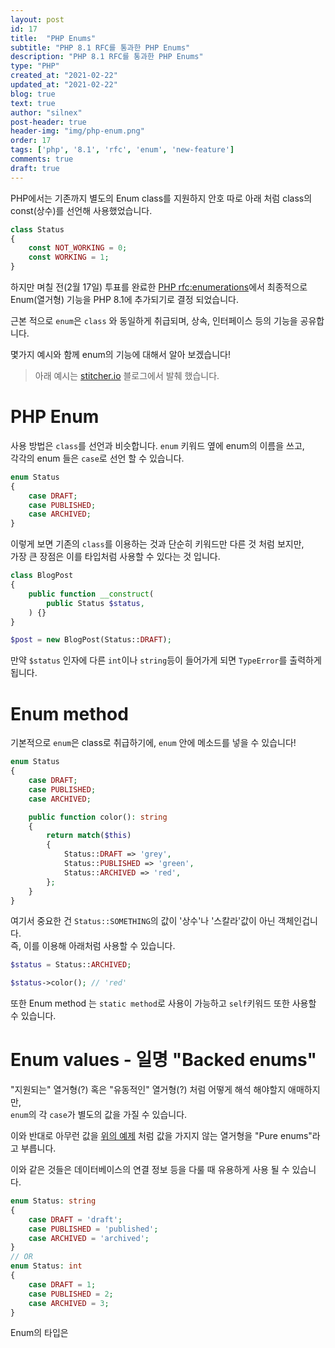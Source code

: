 ```yaml
---
layout: post
id: 17
title:  "PHP Enums"
subtitle: "PHP 8.1 RFC를 통과한 PHP Enums"
description: "PHP 8.1 RFC를 통과한 PHP Enums"
type: "PHP"
created_at: "2021-02-22"
updated_at: "2021-02-22"
blog: true
text: true
author: "silnex"
post-header: true
header-img: "img/php-enum.png"
order: 17
tags: ['php', '8.1', 'rfc', 'enum', 'new-feature']
comments: true
draft: true
---
```


PHP에서는 기존까지 별도의 Enum class를 지원하지 안호 따로 아래 처럼 class의 const(상수)를 선언해 사용했었습니다.

```php
class Status
{
    const NOT_WORKING = 0;
    const WORKING = 1;
}
```

하지만 며칠 전(2월 17일) 투표를 완료한 [PHP rfc:enumerations](https://wiki.php.net/rfc/enumerations)에서 최종적으로  
Enum(열거형) 기능을 PHP 8.1에 추가되기로 결정 되었습니다.

근본 적으로 `enum`은 `class` 와 동일하게 취급되며, 상속, 인터페이스 등의 기능을 공유합니다.

몇가지 예시와 함께 enum의 기능에 대해서 알아 보겠습니다!

> 아래 예시는 [stitcher.io](https://stitcher.io/blog/php-enums) 블로그에서 발췌 했습니다.

# PHP Enum

사용 방법은 `class`를 선언과 비슷합니다. `enum` 키워드 옆에 enum의 이름을 쓰고,  
각각의 enum 들은 `case`로 선언 할 수 있습니다.

```php
enum Status
{
    case DRAFT;
    case PUBLISHED;
    case ARCHIVED;
}
```

이렇게 보면 기존의 `class`를 이용하는 것과 단순히 키워드만 다른 것 처럼 보지만,  
가장 큰 장점은 이를 타입처럼 사용할 수 있다는 것 입니다.

```php
class BlogPost
{
    public function __construct(
        public Status $status, 
    ) {}
}

$post = new BlogPost(Status::DRAFT);
```

만약 `$status` 인자에 다른 `int`이나 `string`등이 들어가게 되면 `TypeError`를 출력하게 됩니다.

# Enum method

기본적으로 `enum`은 class로 취급하기에, `enum` 안에 메소드를 넣을 수 있습니다!

```php
enum Status
{
    case DRAFT;
    case PUBLISHED;
    case ARCHIVED;

    public function color(): string
    {
        return match($this) 
        {
            Status::DRAFT => 'grey',   
            Status::PUBLISHED => 'green',   
            Status::ARCHIVED => 'red',   
        };
    }
}
```

여기서 중요한 건 `Status::SOMETHING`의 값이 '상수'나 '스칼라'값이 아닌 객체인겁니다.  
즉, 이를 이용해 아래처럼 사용할 수 있습니다.

```php
$status = Status::ARCHIVED;

$status->color(); // 'red'
```

또한 Enum method 는 `static method`로 사용이 가능하고 `self`키워드 또한 사용할 수 있습니다.

# Enum values - 일명 "Backed enums"

"지원되는" 열거형(?) 혹은 "유동적인" 열거형(?) 처럼 어떻게 해석 해야할지 애매하지만,  
`enum`의 각 `case`가 별도의 값을 가질 수 있습니다.

이와 반대로 아무런 값을 [위의 예제](#php-enum) 처럼 값을 가지지 않는 열거형을 "Pure enums"라고 부릅니다.

이와 같은 것들은 데이터베이스의 연결 정보 등을 다룰 때 유용하게 사용 될 수 있습니다.

```php
enum Status: string
{
    case DRAFT = 'draft';
    case PUBLISHED = 'published';
    case ARCHIVED = 'archived';
}
// OR
enum Status: int
{
    case DRAFT = 1;
    case PUBLISHED = 2;
    case ARCHIVED = 3;
}
```

Enum의 타입은 